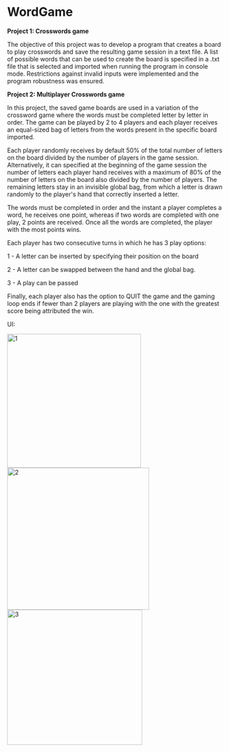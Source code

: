 # WordGame

**Project 1: Crosswords game**

The objective of this project was to develop a program that creates a board to play crosswords and save the resulting game session in a text file. A list of possible words that can be used to create the board is specified in a .txt file that is selected and imported when running the program in console mode. Restrictions against invalid inputs were implemented and the program robustness was ensured.

**Project 2: Multiplayer Crosswords game**

In this project, the saved game boards are used in a variation of the crossword game where the words must be completed letter by letter in order. The game can be played by 2 to 4 players and each player receives an equal-sized bag of letters from the words present in the specific board imported. 

Each player randomly receives by default 50% of the total number of letters on the board divided by the number of players in the game session. Alternatively, it can specified at the beginning of the game session the number of letters each player hand receives with a maximum of 80% of the number of letters on the board also divided by the number of players. The remaining letters stay in an invisible global bag, from which a letter is drawn randomly to the player's hand that correctly inserted a letter.

The words must be completed in order and the instant a player completes a word, he receives one point, whereas if two words are completed with one play, 2 points are received. Once all the words are completed, the player with the most points wins. 

Each player has two consecutive turns in which he has 3 play options:

1 - A letter can be inserted by specifying their position on the board

2 - A letter can be swapped between the hand and the global bag.

3 - A play can be passed

Finally, each player also has the option to QUIT the game and the gaming loop ends if fewer than 2 players are playing with the one with the greatest score being attributed the win.

UI:

<img width="311" alt="1" src="https://github.com/user-attachments/assets/ba0e0d60-b61f-490d-8c67-ff3ce93c5c9d">
<img width="330" alt="2" src="https://github.com/user-attachments/assets/ea387cb7-2abd-4a2e-8ad7-a467f8cfaf27">
<img width="314" alt="3" src="https://github.com/user-attachments/assets/542819a7-9fb4-4139-8901-edc00ab4a37b">









